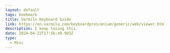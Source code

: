 ```yaml
---
layout: default
tags: bookmark
title: Varmilo Keyboard Guide
link: https://en.varmilo.com/keyboardproscenium/generic/web/viewer.html?file=https://cn.varmilo.com/keyboardproscenium/upload/%E8%BF%B7%E4%BD%A0%E6%B4%9B65%E9%9D%99%E7%94%B5%E5%AE%B9%E5%8F%8C%E6%A8%A1%E8%AF%B4%E6%98%8E%E4%B9%A6_1.0.pdf
description: I keep losing this.
date: 2024-04-22T17:56:49.903Z
type:
  - Misc
---
```


